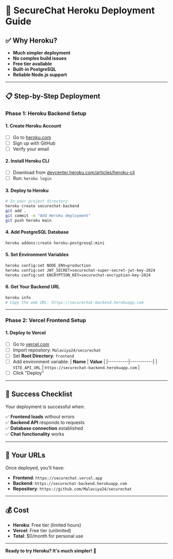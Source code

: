 # 🚀 SecureChat Heroku Deployment Guide

## ✅ **Why Heroku?**
- **Much simpler deployment**
- **No complex build issues**
- **Free tier available**
- **Built-in PostgreSQL**
- **Reliable Node.js support**

---

## 📋 **Step-by-Step Deployment**

### **Phase 1: Heroku Backend Setup**

#### 1. **Create Heroku Account**
- [ ] Go to [heroku.com](https://heroku.com)
- [ ] Sign up with GitHub
- [ ] Verify your email

#### 2. **Install Heroku CLI**
- [ ] Download from [devcenter.heroku.com/articles/heroku-cli](https://devcenter.heroku.com/articles/heroku-cli)
- [ ] Run: `heroku login`

#### 3. **Deploy to Heroku**
```bash
# In your project directory
heroku create securechat-backend
git add .
git commit -m "Add Heroku deployment"
git push heroku main
```

#### 4. **Add PostgreSQL Database**
```bash
heroku addons:create heroku-postgresql:mini
```

#### 5. **Set Environment Variables**
```bash
heroku config:set NODE_ENV=production
heroku config:set JWT_SECRET=securechat-super-secret-jwt-key-2024
heroku config:set ENCRYPTION_KEY=securechat-encryption-key-2024
```

#### 6. **Get Your Backend URL**
```bash
heroku info
# Copy the web URL: https://securechat-backend.herokuapp.com
```

---

### **Phase 2: Vercel Frontend Setup**

#### 1. **Deploy to Vercel**
- [ ] Go to [vercel.com](https://vercel.com)
- [ ] Import repository: `Malaviya24/securechat`
- [ ] Set **Root Directory**: `frontend`
- [ ] Add environment variable:
  | **Name** | **Value** |
  |----------|-----------|
  | `VITE_API_URL` | `https://securechat-backend.herokuapp.com` |
- [ ] Click "Deploy"

---

## 🎉 **Success Checklist**

Your deployment is successful when:

✅ **Frontend loads** without errors  
✅ **Backend API** responds to requests  
✅ **Database connection** established  
✅ **Chat functionality** works  

---

## 🚀 **Your URLs**

Once deployed, you'll have:

- **Frontend**: `https://securechat.vercel.app`
- **Backend**: `https://securechat-backend.herokuapp.com`
- **Repository**: `https://github.com/Malaviya24/securechat`

---

## 💰 **Cost**

- **Heroku**: Free tier (limited hours)
- **Vercel**: Free tier (unlimited)
- **Total**: $0/month for personal use

---

**Ready to try Heroku? It's much simpler!** 🎯
